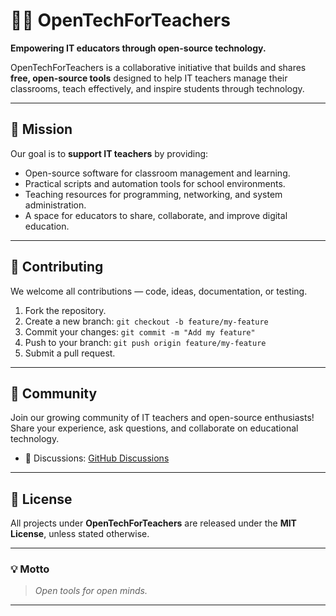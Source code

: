 # 🧑‍💻 OpenTechForTeachers

**Empowering IT educators through open-source technology.**

OpenTechForTeachers is a collaborative initiative that builds and shares **free, open-source tools** designed to help IT teachers manage their classrooms, teach effectively, and inspire students through technology.

---

## 🎯 Mission

Our goal is to **support IT teachers** by providing:
- Open-source software for classroom management and learning.  
- Practical scripts and automation tools for school environments.  
- Teaching resources for programming, networking, and system administration.  
- A space for educators to share, collaborate, and improve digital education.

---


## 🤝 Contributing

We welcome all contributions — code, ideas, documentation, or testing.

1. Fork the repository.  
2. Create a new branch: `git checkout -b feature/my-feature`  
3. Commit your changes: `git commit -m "Add my feature"`  
4. Push to your branch: `git push origin feature/my-feature`  
5. Submit a pull request.

---

## 🧠 Community

Join our growing community of IT teachers and open-source enthusiasts!  
Share your experience, ask questions, and collaborate on educational technology.

- 💬 Discussions: [GitHub Discussions](#)  

---

## 📜 License

All projects under **OpenTechForTeachers** are released under the **MIT License**, unless stated otherwise.

---

### 💡 Motto
> *Open tools for open minds.*

---

